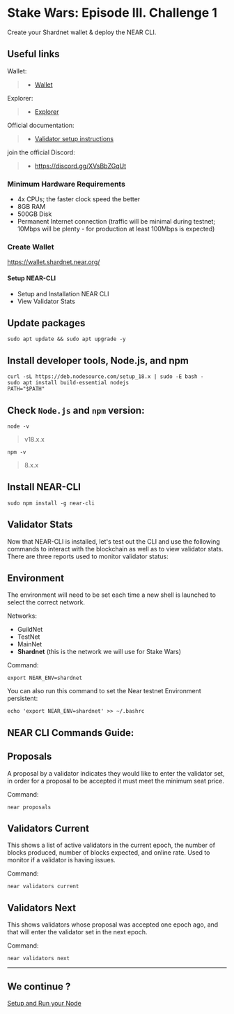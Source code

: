 # Stake Wars: Episode III. Challenge 1

Create your Shardnet wallet & deploy the NEAR CLI.

## Useful links

Wallet:
>- [Wallet](https://wallet.shardnet.near.org/)

Explorer:
>- [Explorer](https://explorer.shardnet.near.org/)

Official documentation:
>- [Validator setup instructions](https://github.com/near/stakewars-iii)

join the official Discord:
>- https://discord.gg/XVsBbZGqUt

### Minimum Hardware Requirements
 - 4x CPUs; the faster clock speed the better
 - 8GB RAM
 - 500GB Disk
 - Permanent Internet connection (traffic will be minimal during testnet; 10Mbps will be plenty - for production at least 100Mbps is expected)


### Create Wallet
https://wallet.shardnet.near.org/

#### Setup NEAR-CLI

* Setup and Installation NEAR CLI
* View Validator Stats

## Update packages
```
sudo apt update && sudo apt upgrade -y
```
## Install developer tools, Node.js, and npm
```
curl -sL https://deb.nodesource.com/setup_18.x | sudo -E bash -  
sudo apt install build-essential nodejs
PATH="$PATH"
```
## Check `Node.js` and `npm` version:
```
node -v
```
> v18.x.x

```
npm -v
```
> 8.x.x
## Install NEAR-CLI
```
sudo npm install -g near-cli
```
## Validator Stats

Now that NEAR-CLI is installed, let's test out the CLI and use the following commands to interact with the blockchain as well as to view validator stats. There are three reports used to monitor validator status:


## Environment
The environment will need to be set each time a new shell is launched to select the correct network.

Networks:
- GuildNet
- TestNet
- MainNet
- **Shardnet** (this is the network we will use for Stake Wars)

Command:
```
export NEAR_ENV=shardnet
```

You can also run this command to set the Near testnet Environment persistent:
```
echo 'export NEAR_ENV=shardnet' >> ~/.bashrc
```
## NEAR CLI Commands Guide:

## Proposals
A proposal by a validator indicates they would like to enter the validator set, in order for a proposal to be accepted it must meet the minimum seat price.

Command:
```
near proposals
```

## Validators Current
This shows a list of active validators in the current epoch, the number of blocks produced, number of blocks expected, and online rate. Used to monitor if a validator is having issues.

Command:
```
near validators current
```

## Validators Next
This shows validators whose proposal was accepted one epoch ago, and that will enter the validator set in the next epoch.

Command:
```
near validators next
```

---


## We continue ?

[Setup and Run your Node](./challenge.md)

